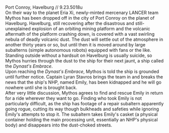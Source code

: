 Port Conroy, Havelburg // 9.23.5018u  
On their way to the planet Eria Xi, newly-minted mercenary LANCER team Mythos has been dropped off in the city of Port Conroy on the planet of Havelburg. Havelburg, still recovering after the disastrous and still-unexplained explosion of an orbiting mining platform and the volcanic aftermath of the platform crashing down, is covered with a vast swirling nebula of deadly volcanic dust. The dust will settle out of the atmosphere in another thirty years or so, but until then it is moved around by large subalterns (simple autonomous robots) equipped with fans or the like. Standing outside without a hardsuit on Havelburg is usually suicide, so  Mythos hurries through the dust to the ship for their next jaunt, a ship called the *Dynast's Embrace*.  
Upon reaching the *Dynast's Embrace*,  Mythos is told the ship is grounded until further notice. Captain Lyran Stavros brings the team in and breaks the news that the ship's NHP, named Emily, has been kidnapped and he will go nowhere until she is brought back.  
After very little discussion, Mythos agrees to find and rescue Emily in return for a ride wherever they want to go. Finding who took Emily is not particularly difficult, as the ship has footage of a repair subaltern apparently going rogue, cutting its way though bulkheads and safeties while ignoring Emily's attempts to stop it. The subaltern takes Emily's casket (a physical container holding the main processing unit, essentially an NHP's physical body) and disappears into the dust-choked streets.  
